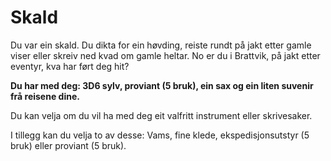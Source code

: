 # Skald

Du var ein skald. Du dikta for ein høvding, reiste rundt på jakt etter gamle viser eller skreiv ned kvad om gamle heltar. No er du i Brattvik, på jakt etter eventyr, kva har ført deg hit?

__Du har med deg: 3D6 sylv, proviant (5 bruk), ein sax og ein liten suvenir frå reisene dine.__

Du kan velja om du vil ha med deg eit valfritt instrument eller skrivesaker.

I tillegg kan du velja to av desse: Vams, fine klede, ekspedisjonsutstyr (5 bruk) eller proviant (5 bruk).
